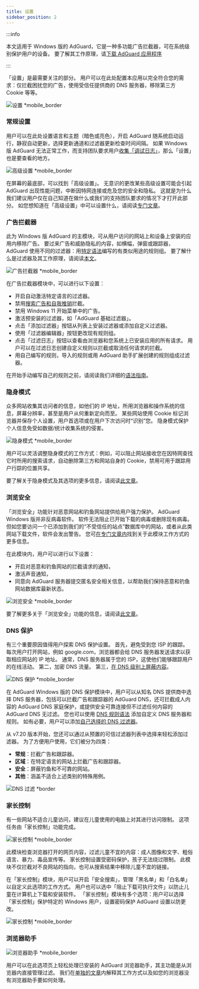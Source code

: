 ```yaml
---
title: 设置
sidebar_position: 2
---
```


:::info

本文适用于 Windows 版的 AdGuard，它是一种多功能广告拦截器，可在系统级别保护用户的设备。 要了解其工作原理，请[下载 AdGuard 应用程序](https://agrd.io/download-kb-adblock)

:::

「设置」是最需要关注的部分。 用户可以在此处配置本应用以完全符合您的需求：仅拦截困扰您的广告，使用受信任提供商的 DNS 服务器，移除第三方 Cookie 等等。

![设置 \*mobile_border](https://cdn.adtidy.org/content/kb/ad_blocker/windows/overview/settings.png)

### 常规设置

用户可以在此处设置语言和主题（暗色或亮色），开启 AdGuard 随系统启动运行，静寂自动更新，选择更新通道和过滤器更新检查时间间隔。 如果 Windows 版 AdGuard 无法正常工作，而支持团队要求用户[收集「调试日志」](/adguard-for-windows/solving-problems/adguard-logs.md)，那么「设置」也是要查看的地方。

![高级设置 \*mobile_border](https://cdn.adtidy.org/content/kb/ad_blocker/windows/overview/advanced-settings.png)

在屏幕的最底部，可以找到「高级设置」。 无意识的更改某些高级设置可能会引起 AdGuard 出现性能问题，中断因特网连接或危及您的安全和隐私。 这就是为什么我们建议用户仅在自己知道在做什么或我们的支持团队要求的情况下才打开此部分。 如您想知道在「高级设置」中可以设置什么，请阅读[专门文章](/adguard-for-windows/solving-problems/low-level-settings.md)。

### 广告拦截器

此为 Windows 版 AdGuard 的主模块，可从用户访问的网站上和设备上安装的应用内移除广告。 要过来广告和威胁隐私的内容，如横幅，弹窗或跟踪器，AdGuard 使用不同的过滤器：用[特定语法](/general/ad-filtering/create-own-filters)编写的有类似用途的规则组。 要了解什么是过滤器及其工作原理，请阅读[本文](/general/ad-filtering/how-ad-blocking-works)。

![广告拦截器 \*mobile_border](https://cdn.adtidy.org/content/kb/ad_blocker/windows/overview/settings_ad_blocker.png)

在广告拦截器模块中，可以进行以下设置：

- 开启自动激活特定语言的过滤器。
- 禁用[搜索广告和自我推销](/general/ad-filtering/search-ads)拦截。
- 禁用 Windows 11 开始菜单中的广告。
- 激活预安装的过滤器，如「AdGuard 基础过滤器」。
- 点击「添加过滤器」按钮从列表上安装过滤器或添加自定义过滤器。
- 使用「过滤器编辑器」按钮更改现有规则组。
- 点击「过滤日志」按钮以查看由浏览器和您系统上已安装应用的所有请求。 用户可以在过滤日志创建自定义规则以拦截或取消任何请求的拦截。
- 用自己编写的规则，导入的规则或用 AdGuard 助手扩展创建的规则组成过滤器。

在开始手动编写自己的规则之前，请阅读我们详细的[语法指南](/general/ad-filtering/create-own-filters)。

### 隐身模式

众多网站收集其访问者的信息，如他们的 IP 地址，所用浏览器和操作系统的信息，屏幕分辨率，甚至是用户从何重新定向而至。 某些网站使用 Cookie 标记浏览器并保存个人设置，用户首选项或在用户下次访问时“识别”您。 隐身模式保护个人信息免受如数据/统计收集系统的侵害。

![隐身模式 \*mobile_border](https://cdn.adtidy.org/content/kb/ad_blocker/windows/overview/stealth-mode.png)

用户可以灵活调整隐身模式的工作方式：例如，可以阻止网站接收您在因特网查找它时所用的搜索请求，自动删除第三方和网站自身的 Cookie，禁用可用于跟踪用户行踪的位置共享。

要了解关于隐身模式及其选项的更多信息，请阅读[此文章](/general/stealth-mode)。

### 浏览安全

「浏览安全」功能针对恶意网站和钓鱼网站提供给用户强力保护。 AdGuard Windows 版并非反病毒软件。 软件无法阻止已开始下载的病毒或删除现有病毒。 但如您要访问一个已添加到我们的“不受信任的站点”数据库中的网站，或者从此类网站下载文件，软件会发出警告。 您可[在专门文章内](/general/browsing-security)找到关于此模块工作方式的更多信息。

在此模块内，用户可以进行以下设置：

- 开启对恶意和钓鱼网站的拦截请求的通知，
- 激活声音通知，
- 同意向 AdGuard 服务器提交匿名安全相关信息，以帮助我们保持恶意和钓鱼网站数据库最新状态。

![浏览安全 \*mobile_border](https://cdn.adtidy.org/content/kb/ad_blocker/windows/overview/browsing-security.png)

要了解更多关于「浏览安全」功能的信息，请阅读[此文章](/general/browsing-security)。

### DNS 保护

有三个重要原因值得用户探索 DNS 保护设置。 首先，避免受到您 ISP 的跟踪。 每次用户打开网站，例如 google.com，浏览器都会给 DNS 服务器发送请求以获取相应网站的 IP 地址。 通常，DNS 服务器属于您的 ISP，这使他们能够跟踪用户的在线活动。 第二，加密 DNS 流量。 第三，[在 DNS 级别上屏蔽内容](https://adguard-dns.io/kb/general/dns-filtering/)。

![DNS 保护 \*mobile_border](https://cdn.adtidy.org/content/kb/ad_blocker/windows/overview/dns-settings.png)

在 AdGuard Windows 版的 DNS 保护模块中，用户可以从知名 DNS 提供商中选择 DNS 服务器，包括可以拦截广告和跟踪器的 AdGuard DNS，还可拦截成人内容的 AdGuard DNS 家庭保护，或提供安全可靠连接但不过滤任何内容的 AdGuard DNS 无过滤。 您也可以使用 [DNS 规则语法](https://adguard-dns.io/kb/general/dns-filtering-syntax/) 添加自定义 DNS 服务器和规则。 如有必要，用户可以添加[自己选择的 DNS 过滤器](https://filterlists.com)。

从 v7.20 版本开始，您还可以通过从预置的可信过滤器列表中选择来轻松添加过滤器。 为了方便用户使用，它们被分为四类：

- **常规**：拦截广告和跟踪器。
- **区域**：在特定语言的网站上拦截广告和跟踪器。
- **安全**：屏蔽钓鱼和不可靠的网站。
- **其他**：涵盖不适合上述类别的特殊用例。

![DNS 过滤 \*border](https://cdn.adtidy.org/content/release_notes/ad_blocker/windows/v7.20/dns_filters/en.png)

### 家长控制

有一些网站不适合儿童访问，建议在儿童使用的电脑上对其进行访问限制。 这项任务由「家长控制」功能完成。

![家长控制 \*mobile_border](https://cdn.adtidy.org/content/kb/ad_blocker/windows/overview/parental-control.png)

此模块检查浏览器打开的网页内容，过滤儿童不宜的内容：成人图像和文字、粗俗语言、暴力、毒品宣传等。 家长控制设置受密码保护，孩子无法绕过限制。 此模块不仅拦截对不良网站的指向，也可从搜索结果中移除儿童不宜的链接。

在「家长控制」模块，用户可以开启「安全搜索」，管理「黑名单」和「白名单」以自定义此选项的工作方式。 用户也可以选中「阻止下载可执行文件」以防止儿童在计算机上下载和安装软件。 「家长控制」模块有多个选项：用户可以选择「家长控制」保护特定的 Windows 用户，设置密码保护 AdGuard 设置以防更改。

![家长控制 \*mobile_border](https://cdn.adtidy.org/content/kb/ad_blocker/windows/overview/parental-control.png)

### 浏览器助手

![浏览器助手 \*mobile_border](https://cdn.adtidy.org/content/kb/ad_blocker/windows/browser-assistant/browser-assistant.png)

用户可以在此选项页上轻松处理已安装的 AdGuard 浏览器助手，其主功能是从浏览器内直接管理过滤。 我们在[单独的文章](/adguard-for-windows/browser-assistant.md)内解释其工作方式以及如您的浏览器没有浏览器助手要如何处理。
